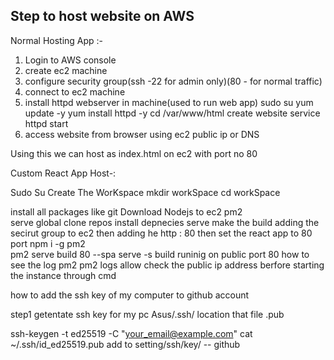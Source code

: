 Step to host website on AWS
----------------------------------------------
Normal Hosting App :-

1. Login to  AWS console
2. create ec2 machine
3. configure security group(ssh -22 for admin only)(80 - for normal traffic)
4. connect to ec2 machine
5. install httpd webserver in machine(used to run web app)
 sudo su
 yum update -y
 yum install httpd -y
 cd /var/www/html
 create website 
 service httpd start
6. access website from browser using ec2 public ip or DNS  

Using this we can host as index.html on  ec2 with port no 80 


Custom React App Host-: 

Sudo Su 
Create The WorKspace
mkdir workSpace 
cd workSpace

install all packages like 
git
Download Nodejs to ec2 
pm2  
serve global 
clone repos
install depnecies 
serve make the build 
adding the secirut group to ec2 
then adding he http : 80 
then set the react app to 80 port
npm i -g pm2   
pm2 serve build 80 --spa 
serve -s build 
runinig on public port 80 
how to see  the log pm2 
pm2 logs
allow check the public ip address berfore starting the instance through cmd 


how to add the ssh key of my computer to github account 

step1 
getentate ssh key for my pc 
Asus/.ssh/ location that file .pub

ssh-keygen -t ed25519 -C "your_email@example.com"
cat ~/.ssh/id_ed25519.pub 
add to setting/ssh/key/  -- github

